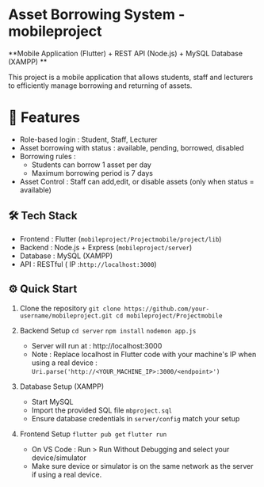 # Asset Borrowing System - mobileproject

**Mobile Application (Flutter) + REST API (Node.js) + MySQL Database (XAMPP) **

This project is a mobile application that allows students, staff and lecturers to efficiently manage borrowing and returning of assets.

# 📱 Features

 - Role-based login : Student, Staff, Lecturer
 - Asset borrowing with status : available, pending, borrowed, disabled
 -   Borrowing rules : 
	 - Students can borrow 1 asset per day
	 - Maximum borrowing period is 7 days
 - Asset Control : Staff can add,edit, or disable assets (only when status = available)

## 🛠️ Tech Stack

 - Frontend : Flutter (`mobileproject/Projectmobile/project/lib`)
 - Backend : Node.js + Express (`mobileproject/server`)
 - Database : MySQL (XAMPP)
 - API : RESTful ( IP :`http://localhost:3000`)

## ⚙️ Quick Start

 1. Clone the repository
 `git clone https://github.com/your-username/mobileproject.git
cd mobileproject/Projectmobile`

 2. Backend Setup
 `cd server`
 `npm install` 
`nodemon app.js`
	- Server will run at : http://localhost:3000
	- Note : Replace localhost in Flutter code with your machine's IP when using a real device :
	`Uri.parse('http://<YOUR_MACHINE_IP>:3000/<endpoint>')`

3. Database Setup (XAMPP)
	- Start MySQL 
	- Import the provided SQL file `mbproject.sql`
	- Ensure database credentials in `server/config` match your setup


4. Frontend Setup
	`flutter pub get`
	`flutter run`

	- On VS Code : Run > Run Without Debugging and select your device/simulator
	- Make sure device or simulator is on the same network as the server if using a real device.
